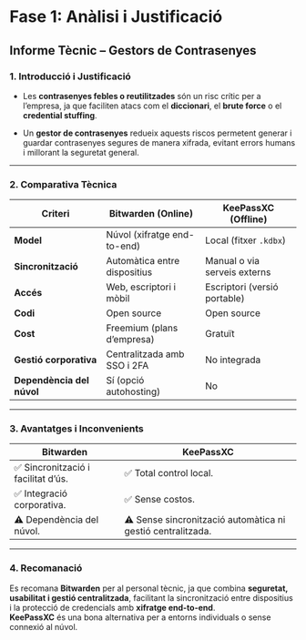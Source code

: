 # **Fase 1: Anàlisi i Justificació**  
## **Informe Tècnic – Gestors de Contrasenyes**

### **1. Introducció i Justificació**

- Les **contrasenyes febles o reutilitzades** són un risc crític per a l’empresa, ja que faciliten atacs com el **diccionari**, el **brute force** o el **credential stuffing**.
  
- Un **gestor de contrasenyes** redueix aquests riscos permetent generar i guardar contrasenyes segures de manera xifrada, evitant errors humans i millorant la seguretat general.

---

### **2. Comparativa Tècnica**

| **Criteri** | **Bitwarden (Online)** | **KeePassXC (Offline)** |
|--------------|------------------------|--------------------------|
| **Model** | Núvol (xifratge end-to-end) | Local (fitxer `.kdbx`) |
| **Sincronització** | Automàtica entre dispositius | Manual o via serveis externs |
| **Accés** | Web, escriptori i mòbil | Escriptori (versió portable) |
| **Codi** | Open source | Open source |
| **Cost** | Freemium (plans d’empresa) | Gratuït |
| **Gestió corporativa** | Centralitzada amb SSO i 2FA | No integrada |
| **Dependència del núvol** | Sí (opció autohosting) | No |

---

### **3. Avantatges i Inconvenients**

| **Bitwarden** | **KeePassXC** |
|----------------|----------------|
| ✅ Sincronització i facilitat d’ús. | ✅ Total control local. |
| ✅ Integració corporativa. | ✅ Sense costos. |
| ⚠️ Dependència del núvol. | ⚠️ Sense sincronització automàtica ni gestió centralitzada. |

---

### **4. Recomanació**

Es recomana **Bitwarden** per al personal tècnic, ja que combina **seguretat, usabilitat i gestió centralitzada**, facilitant la sincronització entre dispositius i la protecció de credencials amb **xifratge end-to-end**.  
**KeePassXC** és una bona alternativa per a entorns individuals o sense connexió al núvol.

